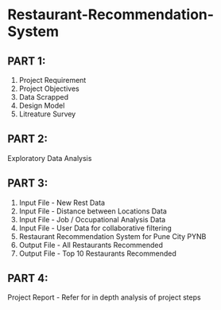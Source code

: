 # Restaurant-Recommendation-System

## PART 1:
1. Project Requirement
2. Project Objectives
3. Data Scrapped
4. Design Model
5. Litreature Survey

## PART 2:
Exploratory Data Analysis

## PART 3:
1. Input File - New Rest Data
2. Input File - Distance between Locations Data
3. Input File - Job / Occupational Analysis Data
4. Input File - User Data for collaborative filtering
5. Restaurant Recommendation System for Pune City PYNB
6. Output File - All Restaurants Recommended
7. Output File - Top 10 Restaurants Recommended

## PART 4:
Project Report - Refer for in depth analysis of project steps
